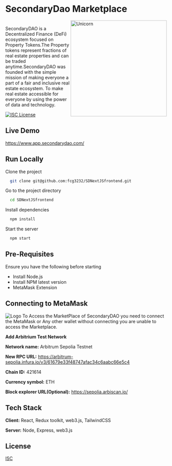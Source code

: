# SecondaryDao Marketplace
<img align="right" width=300px alt="Unicorn" src="https://res.cloudinary.com/dsybcfxyc/image/upload/v1704582758/SocialMediaPostMaker_21112022_231503_-_Copy__2_-removebg-preview_blfkma.png" />
<br>
SecondaryDAO is a Decentralized Finance (DeFi) ecosystem focused on Property Tokens.The Property tokens represent fractions of real estate properties and can 
be traded anytime.SecondaryDAO was founded with the simple mission of making everyone a part of a fair and inclusive real estate ecosystem.
To make real estate accessible for everyone by using the power of data and technology.

[![ISC License](https://img.shields.io/badge/License-ISC-green.svg)](https://choosealicense.com/licenses/ISC/)


## Live Demo

https://www.app.secondarydao.com/


## Run Locally

Clone the project

```bash
  git clone git@github.com:fcg3232/SDNextJSfrontend.git
```

Go to the project directory

```bash
  cd SDNextJSfrontend
```

Install dependencies

```bash
  npm install
```

Start the server

```bash
  npm start
```


## Pre-Requisites
Ensure you have the following before starting
- Install Node.js
- Install NPM latest version
- MetaMask Extension
## Connecting to MetaMask
![Logo](https://res.cloudinary.com/dsybcfxyc/image/upload/v1708463427/download__3_-removebg-preview_lwp48h.png)
To Access the MarketPlace of SecondaryDAO you need to connect the MetaMask or Any other wallet without connecting you are unable to access the Marketplace.

**Add Arbitrium Test Network**

**Network name:**  Arbitrum Sepolia Testnet

**New RPC URL:** https://arbitrum-sepolia.infura.io/v3/61679e33f48747afac34c6aabc66e5c4

**Chain ID:** 421614

**Currency symbol:** ETH

**Block explorer URL(Optional):** https://sepolia.arbiscan.io/


## Tech Stack

**Client:** React, Redux toolkit, web3.js, TailwindCSS

**Server:** Node, Express, web3.js


## License

[ISC](https://choosealicense.com/licenses/ISC/)

